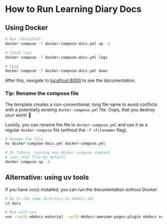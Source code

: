 # How to Run Learning Diary Docs

## Using Docker

```bash
# Run (detached)
docker compose -f docker-compose-docs.yml up -d

# Check logs
docker compose -f docker-compose-docs.yml logs

# Stop
docker compose -f docker-compose-docs.yml down
```

After this, navigate to [localhost:8000](http://localhost:8000) to see the documentation.

### Tip: Rename the compose file

The template creates a non-conventional, long file name to avoid conflicts with a potentially existing `docker-compose.yml` file. Oops, that you destroy your work! 🙊

Luckily, you can rename the file to `docker-compose.yml` and use it as a regular `docker-compose` file (without the `-f <filename>` flag).

```bash
# Rename the file
mv docker-compose-docs.yml docker-compose.yml

# In future, running any docker compose command
# uses that file by default
docker compose up -d
```

## Alternative: using uv tools

If you have uv(x) installed, you can run the documentation without Docker.

```bash
# Go to the same directory as mkdocs.yml
cd docs

# Run with uvx
uvx --with mkdocs-material --with mkdocs-awesome-pages-plugin mkdocs serve
```